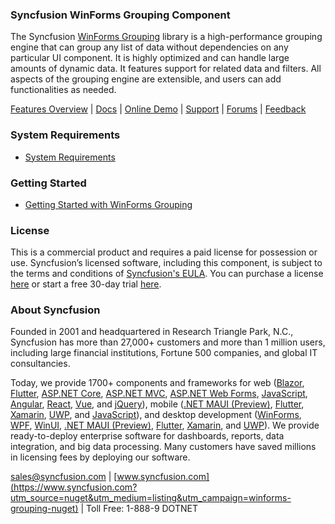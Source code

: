### Syncfusion WinForms Grouping Component
The Syncfusion [WinForms Grouping](https://www.syncfusion.com/winforms-ui-controls/grouping?utm_source=nuget&utm_medium=listing&utm_campaign=winforms-grouping-nuget) library is a high-performance grouping engine that can group any list of data without dependencies on any particular UI component. It is highly optimized and can handle large amounts of dynamic data. It features support for related data and filters. All aspects of the grouping engine are extensible, and users can add functionalities as needed.

[Features Overview](https://www.syncfusion.com/winforms-ui-controls/grouping?utm_source=nuget&utm_medium=listing&utm_campaign=winforms-grouping-nuget) | [Docs](https://help.syncfusion.com/windowsforms/grouping/getting-started?utm_source=nuget&utm_medium=listing&utm_campaign=winforms-grouping-nuget) | [Online Demo](https://github.com/syncfusion/winforms-demos?utm_source=nuget&utm_medium=listing&utm_campaign=winforms-grouping-nuget) | [Support](https://www.syncfusion.com/support/directtrac/incidents/newincident?utm_source=nuget&utm_medium=listing&utm_campaign=winforms-grouping-nuget) | [Forums](https://www.syncfusion.com/forums/windowsforms?utm_source=nuget&utm_medium=listing&utm_campaign=winforms-grouping-nuget) | [Feedback](https://www.syncfusion.com/feedback/winforms?utm_source=nuget&utm_medium=listing&utm_campaign=winforms-grouping-nuget)

### System Requirements

* [System Requirements](https://help.syncfusion.com/windowsforms/installation/system-requirements?utm_source=nuget&utm_medium=listing&utm_campaign=winforms-grouping-nuget)

### Getting Started

* [Getting Started with WinForms Grouping](https://help.syncfusion.com/windowsforms/grouping/getting-started?utm_source=nuget&utm_medium=listing&utm_campaign=winforms-grouping-nuget)

### License

This is a commercial product and requires a paid license for possession or use. Syncfusion’s licensed software, including this component, is subject to the terms and conditions of [Syncfusion's EULA](https://www.syncfusion.com/eula/es/?utm_source=nuget&utm_medium=listing&utm_campaign=winforms-grouping-nuget). You can purchase a license [here](https://www.syncfusion.com/sales/products?utm_source=nuget&utm_medium=listing&utm_campaign=winforms-grouping-nuget) or start a free 30-day trial [here](https://www.syncfusion.com/account/manage-trials/start-trials?utm_source=nuget&utm_medium=listing&utm_campaign=winforms-grouping-nuget).

### About Syncfusion

Founded in 2001 and headquartered in Research Triangle Park, N.C., Syncfusion has more than 27,000+ customers and more than 1 million users, including large financial institutions, Fortune 500 companies, and global IT consultancies.
 
Today, we provide 1700+ components and frameworks for web ([Blazor](https://www.syncfusion.com/blazor-components?utm_source=nuget&utm_medium=listing&utm_campaign=winforms-grouping-nuget), [Flutter](https://www.syncfusion.com/flutter-widgets?utm_source=nuget&utm_medium=listing&utm_campaign=winforms-grouping-nuget), [ASP.NET Core](https://www.syncfusion.com/aspnet-core-ui-controls?utm_source=nuget&utm_medium=listing&utm_campaign=winforms-grouping-nuget), [ASP.NET MVC](https://www.syncfusion.com/aspnet-mvc-ui-controls?utm_source=nuget&utm_medium=listing&utm_campaign=winforms-grouping-nuget), [ASP.NET Web Forms](https://www.syncfusion.com/jquery/aspnet-webforms-ui-controls?utm_source=nuget&utm_medium=listing&utm_campaign=winforms-grouping-nuget), [JavaScript](https://www.syncfusion.com/javascript-ui-controls?utm_source=nuget&utm_medium=listing&utm_campaign=winforms-grouping-nuget), [Angular](https://www.syncfusion.com/angular-ui-components?utm_source=nuget&utm_medium=listing&utm_campaign=winforms-grouping-nuget), [React](https://www.syncfusion.com/react-ui-components?utm_source=nuget&utm_medium=listing&utm_campaign=winforms-grouping-nuget), [Vue](https://www.syncfusion.com/vue-ui-components?utm_source=nuget&utm_medium=listing&utm_campaign=winforms-grouping-nuget), and [jQuery](https://www.syncfusion.com/jquery-ui-widgets?utm_source=nuget&utm_medium=listing&utm_campaign=winforms-grouping-nuget)), mobile ([.NET MAUI (Preview)](https://www.syncfusion.com/maui-controls?utm_source=nuget&utm_medium=listing&utm_campaign=winforms-grouping-nuget), [Flutter](https://www.syncfusion.com/flutter-widgets?utm_source=nuget&utm_medium=listing&utm_campaign=winforms-grouping-nuget), [Xamarin](https://www.syncfusion.com/xamarin-ui-controls?utm_source=nuget&utm_medium=listing&utm_campaign=winforms-grouping-nuget), [UWP](https://www.syncfusion.com/uwp-ui-controls?utm_source=nuget&utm_medium=listing&utm_campaign=winforms-grouping-nuget), and [JavaScript](https://www.syncfusion.com/javascript-ui-controls?utm_source=nuget&utm_medium=listing&utm_campaign=winforms-grouping-nuget)), and desktop development ([WinForms](https://www.syncfusion.com/winforms-ui-controls?utm_source=nuget&utm_medium=listing&utm_campaign=winforms-grouping-nuget), [WPF](https://www.syncfusion.com/wpf-controls?utm_source=nuget&utm_medium=listing&utm_campaign=winforms-grouping-nuget), [WinUI](https://www.syncfusion.com/winui-controls?utm_source=nuget&utm_medium=listing&utm_campaign=winforms-grouping-nuget), [.NET MAUI (Preview)](https://www.syncfusion.com/maui-controls?utm_source=nuget&utm_medium=listing&utm_campaign=winforms-grouping-nuget), [Flutter](https://www.syncfusion.com/flutter-widgets?utm_source=nuget&utm_medium=listing&utm_campaign=winforms-grouping-nuget), [Xamarin](https://www.syncfusion.com/xamarin-ui-controls?utm_source=nuget&utm_medium=listing&utm_campaign=winforms-grouping-nuget), and [UWP](https://www.syncfusion.com/uwp-ui-controls?utm_source=nuget&utm_medium=listing&utm_campaign=winforms-grouping-nuget)). We provide ready-to-deploy enterprise software for dashboards, reports, data integration, and big data processing. Many customers have saved millions in licensing fees by deploying our software.

[sales@syncfusion.com](mailto:sales@syncfusion.com?Subject=Syncfusion%20WinForms%20Grouping-%20NuGet) | [www.syncfusion.com](https://www.syncfusion.com?utm_source=nuget&utm_medium=listing&utm_campaign=winforms-grouping-nuget) | Toll Free: 1-888-9 DOTNET


   
